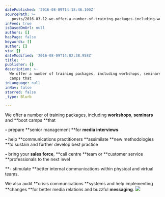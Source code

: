 ```yaml
---
datePublished: '2016-08-09T14:18:46.100Z'
sourcePath: >-
  _posts/2016-03-12-we-offer-a-number-of-training-packages-including-workshops.md
inFeed: true
isBasedOnUrl: null
authors: []
hasPage: false
keywords: []
author: []
via: {}
dateModified: '2016-08-09T14:02:38.958Z'
title: ''
publisher: {}
description: >-
  We offer a number of training packages, including workshops, seminars and boot
  camps that
inLanguage: null
inNav: false
starred: false
_type: Blurb

---
```

We offer a number of training packages, including **workshops**, **seminars** and **boot camps **that

**-** prepare **senior management **for **media interviews**

**-** help **communications practitioners **assimilate **new methodologies **to sustain and further develop best practice

**-** bring your **sales force**, **call centre **team or **customer service **professionals to the next level

**- stimulate **better internal communications within physical and virtual teams.

We also audit **crisis communications **systems and help implementing **changes **for better media relations and buzzful **messaging**.
![](https://s3-us-west-2.amazonaws.com/the-grid-img/p/2b0086952806f2d8a1f9fe236c117f3d569232a0.jpg)